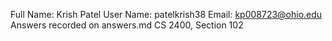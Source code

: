 Full Name: Krish Patel
User Name: patelkrish38
Email: kp008723@ohio.edu
Answers recorded on answers.md
CS 2400, Section 102

